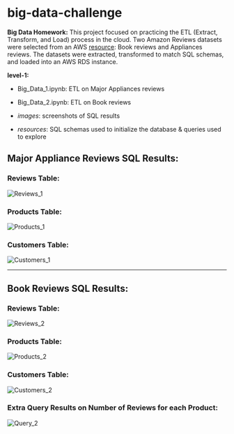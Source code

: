 # big-data-challenge
**Big Data Homework:** This project focused on practicing the ETL (Extract, Transform, and Load) process in the cloud. Two Amazon Reviews datasets were selected from an AWS [resource](https://s3.amazonaws.com/amazon-reviews-pds/tsv/index.txt): Book reviews and Appliances reviews. The datasets were extracted, transformed to match SQL schemas, and loaded into an AWS RDS instance.

**level-1:**
- Big_Data_1.ipynb: ETL on Major Appliances reviews
- Big_Data_2.ipynb: ETL on Book reviews

- *images*: screenshots of SQL results
- *resources*: SQL schemas used to initialize the database & queries used to explore

## Major Appliance Reviews SQL Results:
### Reviews Table:
![Reviews_1](./level-1/images/reviews_sql_1.png)

### Products Table:
![Products_1](./level-1/images/products_sql_1.png)

### Customers Table:
![Customers_1](./level-1/images/customers_sql_1.png)

<hr>

## Book Reviews SQL Results:
### Reviews Table:
![Reviews_2](./level-1/images/reviews_sql_2.png)

### Products Table:
![Products_2](./level-1/images/products_sql_2.png)

### Customers Table:
![Customers_2](./level-1/images/customers_sql_2.png)

### Extra Query Results on Number of Reviews for each Product:
![Query_2](./level-1/images/query_sql_2)
